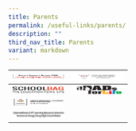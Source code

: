```yaml
---
title: Parents
permalink: /useful-links/parents/
description: ""
third_nav_title: Parents
variant: markdown
---
```

<table>
<thead>
  <tr>
    <th><a href="/useful-links/parent-support-group-psg/" target="_blank" rel="noopener noreferrer"><img src="/images/PSG-logo.jpg" alt="Parent Support Group" width="106" height="17"></a></th>
    <th><a href="/useful-links/parents/traffic-advisory-for-parents-and-students-2019/" target="_blank" rel="noopener noreferrer"><img src="/images/TrafficAdvisory-logo.jpg" alt="Traffic Advisory" width="106" height="17"></a></th>
  </tr>
</thead>
<tbody>
  <tr>
    <td><a href="https://www.schoolbag.edu.sg/" target="_blank" rel="noopener noreferrer"><img src="/images/Schoolbag-logo.jpg" alt="SchoolBag" width="106" height="17"></a></td>
    <td><a href="http://dadsforlife.sg/" target="_blank" rel="noopener noreferrer"><img src="/images/DadsforLife-logo.jpg" alt="Dads for Life" width="106" height="17"></a></td>
  </tr>
  <tr>
    <td><a href="/files/Group-Personal-Accident-Product-Fact-Sheet-Sep-2025.pdf" target="_blank" rel="noopener noreferrer"><img src="/images/GPA-Insurance-logo.jpg" alt="GPA Insurance" width="106" height="17"></a></td>
    <td></td>
  </tr>		
  <tr>
    <td colspan="2"><a href="https://sites.google.com/moe.edu.sg/cyberwellnesscchm/home" target="_blank" rel="noopener noreferrer"><img src="/images/cyberwellness.jpeg" alt="Cyberwellness" width="106" height="17"></a></td>
  </tr>
</tbody>
</table>